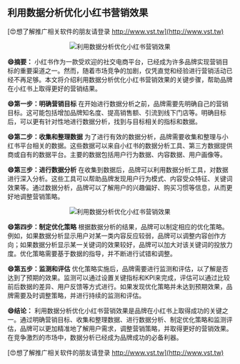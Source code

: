 ## **利用数据分析优化小红书营销效果**

[😍想了解推广相关软件的朋友请登录 http://www.vst.tw](http://www.vst.tw)

 <center><img src="https://vst.tw/MP4/tuiguang/png/5.png" alt="利用数据分析优化小红书营销效果"></center>

**😄摘要：**
小红书作为一款受欢迎的社交电商平台，已经成为许多品牌实现营销目标的重要渠道之一。然而，随着市场竞争的加剧，仅凭直觉和经验进行营销活动已经不再足够。本文将介绍利用数据分析优化小红书营销效果的关键步骤，帮助品牌在小红书上取得更好的营销结果。

**😄第一步：明确营销目标**
在开始进行数据分析之前，品牌需要先明确自己的营销目标。这可能包括增加品牌知名度、提高销售额、引流到线下门店等。明确目标后，可以更有针对性地进行数据分析，找到与目标相关的指标和数据。

**😄第二步：收集和整理数据**
为了进行有效的数据分析，品牌需要收集和整理与小红书平台相关的数据。这些数据可以来自小红书的数据分析工具、第三方数据提供商或自有的数据平台。主要的数据包括用户行为数据、内容数据、用户画像等。

**😄第三步：进行数据分析**
在收集到数据后，品牌可以利用数据分析工具，对数据进行深入分析。这些工具可以帮助品牌发现用户行为模式、内容受众特征、关键词效果等。通过数据分析，品牌可以了解用户的兴趣偏好、购买习惯等信息，从而更好地调整营销策略。

 <center><img src="https://vst.tw/MP4/tuiguang/png/4.png" alt="利用数据分析优化小红书营销效果"></center>

**😄第四步：制定优化策略**
根据数据分析的结果，品牌可以制定相应的优化策略。例如，如果数据分析显示用户对某一类内容反应较弱，品牌可以调整内容创作方向；如果数据分析显示某一关键词的效果较好，品牌可以加大对该关键词的投放力度。优化策略需要基于数据的指导，并不断进行试错和调整。

**😄第五步：监测和评估**
优化策略实施后，品牌需要进行监测和评估，以了解是否达到了预期的效果。监测可以通过设置关键指标和KPI来完成，评估可以通过比较前后数据的差异、用户反馈等方式进行。如果发现优化策略并未达到预期效果，品牌需要及时调整策略，并进行持续的监测和评估。

**😄结论：**
利用数据分析优化小红书营销效果是品牌在小红书上取得成功的关键之一。通过明确营销目标、收集和整理数据、进行数据分析、制定优化策略和监测评估，品牌可以更加精准地了解用户需求，调整营销策略，并取得更好的营销效果。在竞争激烈的市场中，数据分析已经成为品牌成功的必备利器。

[😍想了解推广相关软件的朋友请登录 http://www.vst.tw](http://www.vst.tw)




